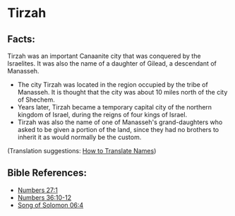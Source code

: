# Tirzah #

## Facts: ##

Tirzah was an important Canaanite city that was conquered by the Israelites. It was also the name of a daughter of Gilead, a descendant of Manasseh.

* The city Tirzah was located in the region occupied by the tribe of Manasseh. It is thought that the city was about 10 miles north of the city of Shechem.
* Years later, Tirzah became a temporary capital city of the northern kingdom of Israel, during the reigns of four kings of Israel.
* Tirzah was also the name of one of Manasseh's grand-daughters who asked to be given a portion of the land, since they had no brothers to inherit it as would normally be the custom.

(Translation suggestions: [How to Translate Names](en/ta-vol1/translate/man/translate-names))



## Bible References: ##

* [Numbers 27:1](en/tn/num/help/27/01)
* [Numbers 36:10-12](en/tn/num/help/36/10)
* [Song of Solomon 06:4](en/tn/sng/help/06/04)